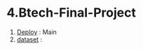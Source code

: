 # 4.Btech-Final-Project
1. [Deploy](4.Btech-Final-Project/Deploy/) : Main
2. [dataset](4.Btech-Final-Project/dataset/) :
